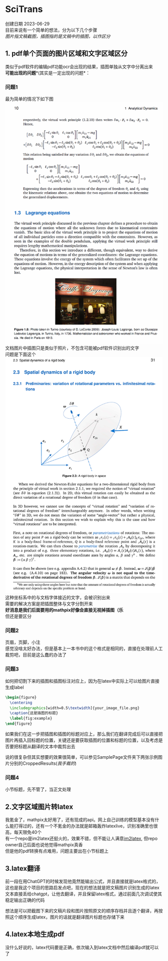 # SciTrans
创建日期 2023-06-29  
目前来说有一个简单的想法，分为以下几个步骤  
*图片指文稿截图，插图指的是文稿中的插图，以作区分*  
## 1. pdf单个页面的图片区域和文字区域区分  
类似于pdf软件的编辑pdf功能ocr会出现的结果，插图单独从文字中分离出来  
**可能出现的问题***(其实是一定出现的问题*：   
### 问题1  
最为简单的情况下如下图  
![page_1](SamplePages/page_1/page_1.png)  
文档图片中插图只是类似于照片，不包含可能被pdf软件识别出的文字  
问题是下面这个  
![page_2](SamplePages/page_2/page_2.png)  
这种坐标系中的与文档字体接近的文字，会被识别出来  
需要的解决方案是把插图整体与文字分割开来  
**好消息是我们后面要用的mathpix好像会直接无视掉插图（乐**  
但还是要区分  

### 问题2  
页眉，页脚，小注  
感觉没啥太好办法，但是基本上一本书中的这个格式是相同的，直接在处理前人工裁剪吧，目前是这么蠢的办法了  

### 问题3  
如何把切割下来的插图和插图标注对应上，因为在latex中实际上可以给图片直接生成label  
```latex
\begin{figure}
  \centering
  \includegraphics[width=0.5\textwidth]{your_image_file.png}
  \caption{这是插图的标题}
  \label{fig:example}
\end{figure}
```
如果我们在这一步把插图和插图的标题对应上，那么我们在翻译完成后可以直接把图片再插入回标题的位置，关键还是要获取插图的位置和标题的位置，以及考虑是否要把标题从翻译的文本中裁剪出去  

说的很复杂但其实想要的效果很简单，可以参见SamplePage文件夹下两张示例图片分别的CroppedResults(*我手裁的*)  


### 问题4  
小节标题，先不管了，当正文处理  

## 2.文字区域图片转latex  
我氪金了，mathpix太好用了，还有现成的api。网上自己训练的模型基本没有什么能打得过的，还有一个不氪金的办法就是邮箱轰炸latexlive，识别准确里也很高，每天限免40个   
有一个repo是im2latex还挺火的，效果不错，但不能让人满意[im2latex](https://github.com/kingyiusuen/image-to-latex), 但repo owner自己后面也说他觉得mathpix真香  
但是他的pdf转换有点难用，问题主要出在小节标题上  

## 3.latex翻译  
前一段在用ChatGPT的时候发现他竟然能输出公式，并且直接就是latex格式的，这也是我这个项目的思路启发点吧，现在的想法就是把文稿图片识别生成的latex文本直接丢给chatgpt，让他去翻译，并且保留latex格式，通过前面几次调试使其稳定输出正确的代码  

想法是可以把截图下来的文稿片段和图片按照原文的顺序存档并且逐个翻译，再按照这个顺序生成latex，图片的话就是翻译图片标题也存储下来  


## 4.latex本地生成pdf  
没什么好说的，latex代码要是正确，依次输入到latex文档中然后编译pdf就可以了  

 

